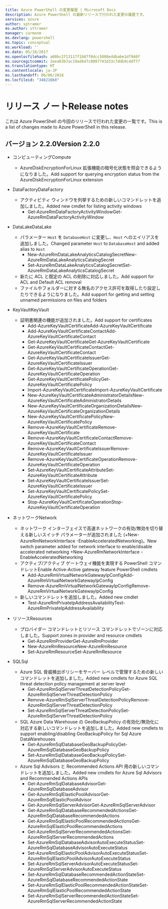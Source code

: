 ```yaml
---
title: Azure PowerShell の変更履歴 | Microsoft Docs
description: Azure PowerShell の最新リリースで行われた変更の履歴です。
services: azure
author: sptramer
ms.author: sttramer
manager: carmonm
ms.devlang: powershell
ms.topic: conceptual
ms.workload: ''
ms.date: 05/18/2017
ms.openlocfilehash: a00bc2f13117f1b07f0dcc5808eddbabe1df940f
ms.sourcegitcommit: 2eea03b7ac19ad6d7c8097743d33c7ddb9c4df77
ms.translationtype: HT
ms.contentlocale: ja-JP
ms.lasthandoff: 06/06/2018
ms.locfileid: "34821668"
---
```

# <a name="release-notes"></a><span data-ttu-id="5ebe2-103">リリース ノート</span><span class="sxs-lookup"><span data-stu-id="5ebe2-103">Release notes</span></span>

<span data-ttu-id="5ebe2-104">これは Azure PowerShell の今回のリリースで行われた変更の一覧です。</span><span class="sxs-lookup"><span data-stu-id="5ebe2-104">This is a list of changes made to Azure PowerShell in this release.</span></span>

## <a name="version-220"></a><span data-ttu-id="5ebe2-105">バージョン 2.2.0</span><span class="sxs-lookup"><span data-stu-id="5ebe2-105">Version 2.2.0</span></span>
* <span data-ttu-id="5ebe2-106">コンピューティング</span><span class="sxs-lookup"><span data-stu-id="5ebe2-106">Compute</span></span>
  - <span data-ttu-id="5ebe2-107">AzureDiskEncryptionForLinux 拡張機能の暗号化状態を照会できるようになりました。</span><span class="sxs-lookup"><span data-stu-id="5ebe2-107">Add support for querying encryption status from the AzureDiskEncryptionForLinux extension</span></span>
* <span data-ttu-id="5ebe2-108">DataFactory</span><span class="sxs-lookup"><span data-stu-id="5ebe2-108">DataFactory</span></span>
  - <span data-ttu-id="5ebe2-109">アクティビティ ウィンドウを列挙するための新しいコマンドレットを追加しました。</span><span class="sxs-lookup"><span data-stu-id="5ebe2-109">Added new cmdlet for listing activity windows</span></span>
    + <span data-ttu-id="5ebe2-110">Get-AzureRmDataFactoryActivityWindow</span><span class="sxs-lookup"><span data-stu-id="5ebe2-110">Get-AzureRmDataFactoryActivityWindow</span></span>
* <span data-ttu-id="5ebe2-111">DataLake</span><span class="sxs-lookup"><span data-stu-id="5ebe2-111">DataLake</span></span>
  - <span data-ttu-id="5ebe2-112">パラメーター `Host` を `DatabaseHost` に変更し、`Host` へのエイリアスを追加しました。</span><span class="sxs-lookup"><span data-stu-id="5ebe2-112">Changed parameter `Host` to `DatabaseHost` and added alias to `Host`</span></span>
    + <span data-ttu-id="5ebe2-113">New-AzureRmDataLakeAnalyticsCatalogSecret</span><span class="sxs-lookup"><span data-stu-id="5ebe2-113">New-AzureRmDataLakeAnalyticsCatalogSecret</span></span>
    + <span data-ttu-id="5ebe2-114">Set-AzureRmDataLakeAnalyticsCatalogSecret</span><span class="sxs-lookup"><span data-stu-id="5ebe2-114">Set-AzureRmDataLakeAnalyticsCatalogSecret</span></span>
  - <span data-ttu-id="5ebe2-115">新たに ACL と既定の ACL の削除に対応しました。</span><span class="sxs-lookup"><span data-stu-id="5ebe2-115">Add support for ACL and Default ACL removal</span></span>
  - <span data-ttu-id="5ebe2-116">ファイルやフォルダーに対する無名のアクセス許可を取得したり設定したりできるようになりました。</span><span class="sxs-lookup"><span data-stu-id="5ebe2-116">Add support for getting and setting unnamed permissions on files and folders</span></span>
* <span data-ttu-id="5ebe2-117">KeyVault</span><span class="sxs-lookup"><span data-stu-id="5ebe2-117">KeyVault</span></span>
  - <span data-ttu-id="5ebe2-118">証明書関連の機能が追加されました。</span><span class="sxs-lookup"><span data-stu-id="5ebe2-118">Add support for certificates</span></span>
    + <span data-ttu-id="5ebe2-119">Add-AzureKeyVaultCertificate</span><span class="sxs-lookup"><span data-stu-id="5ebe2-119">Add-AzureKeyVaultCertificate</span></span>
    + <span data-ttu-id="5ebe2-120">Add-AzureKeyVaultCertificateContact</span><span class="sxs-lookup"><span data-stu-id="5ebe2-120">Add-AzureKeyVaultCertificateContact</span></span>
    + <span data-ttu-id="5ebe2-121">Get-AzureKeyVaultCertificate</span><span class="sxs-lookup"><span data-stu-id="5ebe2-121">Get-AzureKeyVaultCertificate</span></span>
    + <span data-ttu-id="5ebe2-122">Get-AzureKeyVaultCertificateContact</span><span class="sxs-lookup"><span data-stu-id="5ebe2-122">Get-AzureKeyVaultCertificateContact</span></span>
    + <span data-ttu-id="5ebe2-123">Get-AzureKeyVaultCertificateIssuer</span><span class="sxs-lookup"><span data-stu-id="5ebe2-123">Get-AzureKeyVaultCertificateIssuer</span></span>
    + <span data-ttu-id="5ebe2-124">Get-AzureKeyVaultCertificateOperation</span><span class="sxs-lookup"><span data-stu-id="5ebe2-124">Get-AzureKeyVaultCertificateOperation</span></span>
    + <span data-ttu-id="5ebe2-125">Get-AzureKeyVaultCertificatePolicy</span><span class="sxs-lookup"><span data-stu-id="5ebe2-125">Get-AzureKeyVaultCertificatePolicy</span></span>
    + <span data-ttu-id="5ebe2-126">Import-AzureKeyVaultCertificate</span><span class="sxs-lookup"><span data-stu-id="5ebe2-126">Import-AzureKeyVaultCertificate</span></span>
    + <span data-ttu-id="5ebe2-127">New-AzureKeyVaultCertificateAdministratorDetails</span><span class="sxs-lookup"><span data-stu-id="5ebe2-127">New-AzureKeyVaultCertificateAdministratorDetails</span></span>
    + <span data-ttu-id="5ebe2-128">New-AzureKeyVaultCertificateOrganizationDetails</span><span class="sxs-lookup"><span data-stu-id="5ebe2-128">New-AzureKeyVaultCertificateOrganizationDetails</span></span>
    + <span data-ttu-id="5ebe2-129">New-AzureKeyVaultCertificatePolicy</span><span class="sxs-lookup"><span data-stu-id="5ebe2-129">New-AzureKeyVaultCertificatePolicy</span></span>
    + <span data-ttu-id="5ebe2-130">Remove-AzureKeyVaultCertificate</span><span class="sxs-lookup"><span data-stu-id="5ebe2-130">Remove-AzureKeyVaultCertificate</span></span>
    + <span data-ttu-id="5ebe2-131">Remove-AzureKeyVaultCertificateContact</span><span class="sxs-lookup"><span data-stu-id="5ebe2-131">Remove-AzureKeyVaultCertificateContact</span></span>
    + <span data-ttu-id="5ebe2-132">Remove-AzureKeyVaultCertificateIssuer</span><span class="sxs-lookup"><span data-stu-id="5ebe2-132">Remove-AzureKeyVaultCertificateIssuer</span></span>
    + <span data-ttu-id="5ebe2-133">Remove-AzureKeyVaultCertificateOperation</span><span class="sxs-lookup"><span data-stu-id="5ebe2-133">Remove-AzureKeyVaultCertificateOperation</span></span>
    + <span data-ttu-id="5ebe2-134">Set-AzureKeyVaultCertificateAttribute</span><span class="sxs-lookup"><span data-stu-id="5ebe2-134">Set-AzureKeyVaultCertificateAttribute</span></span>
    + <span data-ttu-id="5ebe2-135">Set-AzureKeyVaultCertificateIssuer</span><span class="sxs-lookup"><span data-stu-id="5ebe2-135">Set-AzureKeyVaultCertificateIssuer</span></span>
    + <span data-ttu-id="5ebe2-136">Set-AzureKeyVaultCertificatePolicy</span><span class="sxs-lookup"><span data-stu-id="5ebe2-136">Set-AzureKeyVaultCertificatePolicy</span></span>
    + <span data-ttu-id="5ebe2-137">Stop-AzureKeyVaultCertificateOperation</span><span class="sxs-lookup"><span data-stu-id="5ebe2-137">Stop-AzureKeyVaultCertificateOperation</span></span>
* <span data-ttu-id="5ebe2-138">ネットワーク</span><span class="sxs-lookup"><span data-stu-id="5ebe2-138">Network</span></span>

  - <span data-ttu-id="5ebe2-139">ネットワーク インターフェイスで高速ネットワークの有効/無効を切り替える新しいスイッチ パラメーターが追加されました (+New-AzureRmNetworkInterface -EnableAcceleratedNetworking)。</span><span class="sxs-lookup"><span data-stu-id="5ebe2-139">New switch parameter added for network interface to enable/disable accelerated networking +New-AzureRmNetworkInterface -EnableAcceleratedNetworking</span></span>
  - <span data-ttu-id="5ebe2-140">アクティブ/アクティブ ゲートウェイ機能を実現する PowerShell コマンドレット</span><span class="sxs-lookup"><span data-stu-id="5ebe2-140">Enable Active-Active gateway feature PowerShell cmdlets</span></span>
    + <span data-ttu-id="5ebe2-141">Add-AzureRmVirtualNetworkGatewayIpConfig</span><span class="sxs-lookup"><span data-stu-id="5ebe2-141">Add-AzureRmVirtualNetworkGatewayIpConfig</span></span>
    + <span data-ttu-id="5ebe2-142">Remove-AzureRmVirtualNetworkGatewayIpConfig</span><span class="sxs-lookup"><span data-stu-id="5ebe2-142">Remove-AzureRmVirtualNetworkGatewayIpConfig</span></span>
  - <span data-ttu-id="5ebe2-143">新しいコマンドレットを追加しました。</span><span class="sxs-lookup"><span data-stu-id="5ebe2-143">Added new cmdlet</span></span>
    + <span data-ttu-id="5ebe2-144">Test-AzureRmPrivateIpAddressAvailability</span><span class="sxs-lookup"><span data-stu-id="5ebe2-144">Test-AzureRmPrivateIpAddressAvailability</span></span>
* <span data-ttu-id="5ebe2-145">リソース</span><span class="sxs-lookup"><span data-stu-id="5ebe2-145">Resources</span></span>
  - <span data-ttu-id="5ebe2-146">プロバイダー コマンドレットとリソース コマンドレットでゾーンに対応しました。</span><span class="sxs-lookup"><span data-stu-id="5ebe2-146">Support zones in provider and resource cmdlets</span></span>
    + <span data-ttu-id="5ebe2-147">Get-AzureRmProvider</span><span class="sxs-lookup"><span data-stu-id="5ebe2-147">Get-AzureRmProvider</span></span>
    + <span data-ttu-id="5ebe2-148">New-AzureRmResource</span><span class="sxs-lookup"><span data-stu-id="5ebe2-148">New-AzureRmResource</span></span>
    + <span data-ttu-id="5ebe2-149">Set-AzureRmResource</span><span class="sxs-lookup"><span data-stu-id="5ebe2-149">Set-AzureRmResource</span></span>
* <span data-ttu-id="5ebe2-150">SQL</span><span class="sxs-lookup"><span data-stu-id="5ebe2-150">Sql</span></span>
  - <span data-ttu-id="5ebe2-151">Azure SQL 脅威検出ポリシーをサーバー レベルで管理するための新しいコマンドレットを追加しました。</span><span class="sxs-lookup"><span data-stu-id="5ebe2-151">Added new cmdlets for Azure SQL threat detection policy management at server level</span></span>
    + <span data-ttu-id="5ebe2-152">Get-AzureRmSqlServerThreatDetectionPolicy</span><span class="sxs-lookup"><span data-stu-id="5ebe2-152">Get-AzureRmSqlServerThreatDetectionPolicy</span></span>
    + <span data-ttu-id="5ebe2-153">Remove-AzureRmSqlServerThreatDetectionPolicy</span><span class="sxs-lookup"><span data-stu-id="5ebe2-153">Remove-AzureRmSqlServerThreatDetectionPolicy</span></span>
    + <span data-ttu-id="5ebe2-154">Set-AzureRmSqlServerThreatDetectionPolicy</span><span class="sxs-lookup"><span data-stu-id="5ebe2-154">Set-AzureRmSqlServerThreatDetectionPolicy</span></span>
  - <span data-ttu-id="5ebe2-155">SQL Azure Data Warehouse の GeoBackupPolicy の有効化/無効化に対応する新しいコマンドレットを追加しました。</span><span class="sxs-lookup"><span data-stu-id="5ebe2-155">Added new cmdlets to support enabling/disabling GeoBackupPolicy for Sql Azure DataWarehouses</span></span>
    + <span data-ttu-id="5ebe2-156">Get-AzureRmSqlDatabaseGeoBackupPolicy</span><span class="sxs-lookup"><span data-stu-id="5ebe2-156">Get-AzureRmSqlDatabaseGeoBackupPolicy</span></span>
    + <span data-ttu-id="5ebe2-157">Set-AzureRmSqlDatabaseGeoBackupPolicy</span><span class="sxs-lookup"><span data-stu-id="5ebe2-157">Set-AzureRmSqlDatabaseGeoBackupPolicy</span></span>
  - <span data-ttu-id="5ebe2-158">Azure Sql Advisors と Recommended Actions API 用の新しいコマンドレットを追加しました。</span><span class="sxs-lookup"><span data-stu-id="5ebe2-158">Added new cmdlets for Azure Sql Advisors and Recommended Actions APIs</span></span>
    + <span data-ttu-id="5ebe2-159">Get-AzureRmSqlDatabaseAdvisor</span><span class="sxs-lookup"><span data-stu-id="5ebe2-159">Get-AzureRmSqlDatabaseAdvisor</span></span>
    + <span data-ttu-id="5ebe2-160">Get-AzureRmSqlElasticPoolAdvisor</span><span class="sxs-lookup"><span data-stu-id="5ebe2-160">Get-AzureRmSqlElasticPoolAdvisor</span></span>
    + <span data-ttu-id="5ebe2-161">Get-AzureRmSqlServerAdvisor</span><span class="sxs-lookup"><span data-stu-id="5ebe2-161">Get-AzureRmSqlServerAdvisor</span></span>
    + <span data-ttu-id="5ebe2-162">Get-AzureRmSqlDatabaseRecommendedActions</span><span class="sxs-lookup"><span data-stu-id="5ebe2-162">Get-AzureRmSqlDatabaseRecommendedActions</span></span>
    + <span data-ttu-id="5ebe2-163">Get-AzureRmSqlElasticPoolRecommendedActions</span><span class="sxs-lookup"><span data-stu-id="5ebe2-163">Get-AzureRmSqlElasticPoolRecommendedActions</span></span>
    + <span data-ttu-id="5ebe2-164">Get-AzureRmSqlServerRecommendedActions</span><span class="sxs-lookup"><span data-stu-id="5ebe2-164">Get-AzureRmSqlServerRecommendedActions</span></span>
    + <span data-ttu-id="5ebe2-165">Set-AzureRmSqlDatabaseAdvisorAutoExecuteStatus</span><span class="sxs-lookup"><span data-stu-id="5ebe2-165">Set-AzureRmSqlDatabaseAdvisorAutoExecuteStatus</span></span>
    + <span data-ttu-id="5ebe2-166">Set-AzureRmSqlElasticPoolAdvisorAutoExecuteStatus</span><span class="sxs-lookup"><span data-stu-id="5ebe2-166">Set-AzureRmSqlElasticPoolAdvisorAutoExecuteStatus</span></span>
    + <span data-ttu-id="5ebe2-167">Set-AzureRmSqlServerAdvisorAutoExecuteStatus</span><span class="sxs-lookup"><span data-stu-id="5ebe2-167">Set-AzureRmSqlServerAdvisorAutoExecuteStatus</span></span>
    + <span data-ttu-id="5ebe2-168">Set-AzureRmSqlDatabaseRecommendedActionState</span><span class="sxs-lookup"><span data-stu-id="5ebe2-168">Set-AzureRmSqlDatabaseRecommendedActionState</span></span>
    + <span data-ttu-id="5ebe2-169">Set-AzureRmSqlElasticPoolRecommendedActionState</span><span class="sxs-lookup"><span data-stu-id="5ebe2-169">Set-AzureRmSqlElasticPoolRecommendedActionState</span></span>
    + <span data-ttu-id="5ebe2-170">Set-AzureRmSqlServerRecommendedActionState</span><span class="sxs-lookup"><span data-stu-id="5ebe2-170">Set-AzureRmSqlServerRecommendedActionState</span></span>
